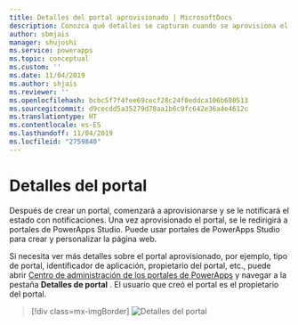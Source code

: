 ```yaml
---
title: Detalles del portal aprovisionado | MicrosoftDocs
description: Conozca qué detalles se capturan cuando se aprovisiona el portal y lo que puede usar.
author: sbmjais
manager: shujoshi
ms.service: powerapps
ms.topic: conceptual
ms.custom: ''
ms.date: 11/04/2019
ms.author: shjais
ms.reviewer: ''
ms.openlocfilehash: bcbc5f7f4fee69cecf28c24f0eddca106b680513
ms.sourcegitcommit: d9cecdd5a35279d78aa1b6c9fc642e36a4e4612c
ms.translationtype: HT
ms.contentlocale: es-ES
ms.lasthandoff: 11/04/2019
ms.locfileid: "2759840"
---
```

# <a name="portal-details"></a>Detalles del portal

Después de crear un portal, comenzará a aprovisionarse y se le notificará el estado con notificaciones. Una vez aprovisionado el portal, se le redirigirá a portales de PowerApps Studio. Puede usar portales de PowerApps Studio para crear y personalizar la página web.

Si necesita ver más detalles sobre el portal aprovisionado, por ejemplo, tipo de portal, identificador de aplicación, propietario del portal, etc., puede abrir [Centro de administración de los portales de PowerApps](admin-overview.md) y navegar a la pestaña **Detalles de portal** . El usuario que creó el portal es el propietario del portal.

> [!div class=mx-imgBorder]
> ![Detalles del portal](../media/portal-details-admin.png "Detalles del portal")